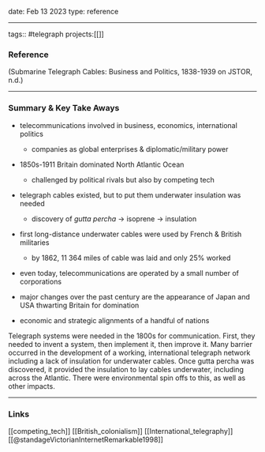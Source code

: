 
date: Feb 13 2023
type: reference

---

tags:: #telegraph 
projects:[[]]

### Reference 

(Submarine Telegraph Cables: Business and Politics, 1838-1939 on JSTOR, n.d.)

---

### Summary & Key Take Aways

- telecommunications involved in business, economics, international  politics
	- companies as global enterprises & diplomatic/military power 

- 1850s-1911 Britain dominated North Atlantic Ocean
	- challenged by political rivals but also by competing tech 

- telegraph cables existed, but to put them underwater insulation was needed
	- discovery of *gutta percha* -> isoprene -> insulation

- first long-distance underwater cables were used by French & British militaries
	- by 1862, 11 364 miles of cable was laid and only 25% worked

-  even today, telecommunications are operated by a small number of corporations
- major changes over the past century are the appearance of Japan and USA thwarting Britain for domination
- economic and strategic alignments of a handful of nations

Telegraph systems were needed in the 1800s for communication. First, they needed to invent a system, then implement it, then improve it. Many barrier occurred in the development of a working, international telegraph network including a lack of insulation for underwater cables. Once gutta percha was discovered, it provided the insulation to lay cables underwater, including across the Atlantic. There were environmental spin offs to this, as well as other impacts.

--- 

### Links
[[competing_tech]]
[[British_colonialism]]
[[International_telegraphy]]
[[@standageVictorianInternetRemarkable1998]]